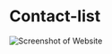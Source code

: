 # Contact-list
![Screenshot of Website](https://www.awesomescreenshot.com/image/38982584?key=a3ff11db633e9cbe0132df662f511fe1)

